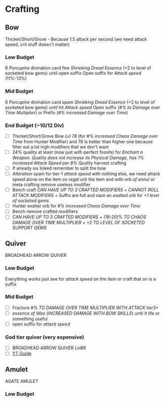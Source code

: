 # Crafting

## Bow

Thicket/Short/Grove - Because 1.5 attack per second (we need attack speed, crit stuff doesn't matter)

### Low Budget

6 _Porcupine_ divination card
few _Shrieking Dread Essence_ (+2 to level of socketed bow gems) until open suffix
Open suffix for _Attack speed_ (11%-13%)

### Mid Budget

6 _Porcupine_ divination card
spam _Shrieking Dread Essence_ (+2 to level of socketed bow gems) until hit _Attack speed_
Open suffix (_#% to Damage over Time Multiplier_) or Prefix (_#% increased Damage over Time_)

### End Budget (~10/12 Div)

- [ ] Thicket/Short/Grove Bow _Lvl 78_ (for _#% increased Chaos Damage over Time_ from Hunter Modifier) and 78 is better than higher one because filter out a lot high modifiers that we don't want
- [ ] 24% quality at least (now just with perfect fossils) for _Enchant a Weapon. Quality does not increase its Physical Damage, has 1% increased Attack Speed per 8% Quality_ harvest crafting
- [ ] If already six linked remember to split the bow
- [ ] _Alteration_ spam for tier-1 _attack speed_ with nothing else, we need attack speed alone on the item so _regal orb_ the item and with _orb of annul_ or meta crafting remove useless modifier
- [ ] Bench craft _CAN HAVE UP TO 3 CRAFTED MODIFIERS_ + _CANNOT ROLL ATTACK MODIFIERS_ + Suffix are full and slam an _exalted orb_ for _+1 level of socketed gems_
- [ ] Hunter exalter orb for _#% increased Chaos Damage over Time_
- [ ] Bench remove crafted modifiers
- [ ] _CAN HAVE UP TO 3 CRAFTED MODIFIERS_ + _(18-20)% TO CHAOS DAMAGE OVER TIME MULTIPLIER_ + _+2 TO LEVEL OF SOCKETED SUPPORT GEMS_

## Quiver

BROADHEAD ARROW QUIVER

### Low Budget

Everything works just see for _attack speed_ on the item or craft that on is a suffix

### Mid Budget

- [ ] Fracture _#% TO DAMAGE OVER TIME MULTIPLIER WITH ATTACK_ tier3+
- [ ] _essence of Woe_ (_INCREASED DAMAGE WITH BOW SKILLS_) until it life or something useful
- [ ] open suffix for _attack speed_

### God tier quiver (very expensive)

- [ ] BROADHEAD ARROW QUIVER _Lvl86_
- [ ] [YT Guide](https://youtu.be/327_qVnPOq8?si=g4zIbnt6EQp6Yb65&t=1688)

## Amulet

AGATE AMULET

### Low Budget


